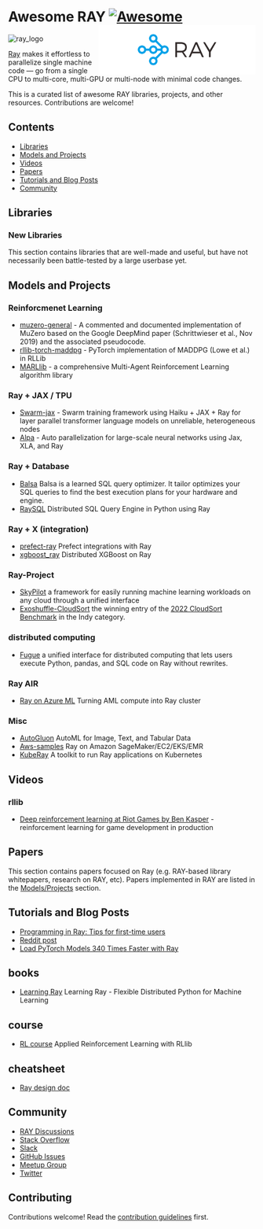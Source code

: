 <!--lint ignore double-link-->
# Awesome RAY [![Awesome](https://awesome.re/badge.svg)](https://awesome.re)[<img src="https://raw.githubusercontent.com/ray-project/ray/master/doc/source/images/ray_header_logo.png" alt="Ray Logo" align="right" height="100">](https://github.com/ray-project/ray/)

![ray_logo](https://user-images.githubusercontent.com/20907377/175792492-a085fc63-3b5f-4804-8215-e9c45cb284aa.gif)

<!--lint ignore double-link-->
[Ray](https://github.com/ray-project/ray/) makes it effortless to parallelize single machine code — go from a single CPU to multi-core, multi-GPU or multi-node with minimal code changes.
<!--lint enable double-link-->

This is a curated list of awesome RAY libraries, projects, and other resources. Contributions are welcome!

## Contents

- [Libraries](#libraries)
- [Models and Projects](#models-and-projects)
- [Videos](#videos)
- [Papers](#papers)
- [Tutorials and Blog Posts](#tutorials-and-blog-posts)
- [Community](#community)

<a name="libraries" />

## Libraries

<a name="new-libraries" />

### New Libraries

This section contains libraries that are well-made and useful, but have not necessarily been battle-tested by a large userbase yet.


<a name="models-and-projects" />

## Models and Projects

### Reinforcmenet Learning

- [muzero-general](https://github.com/werner-duvaud/muzero-general) - A commented and documented implementation of MuZero based on the Google DeepMind paper (Schrittwieser et al., Nov 2019) and the associated pseudocode.
- [rllib-torch-maddpg](https://github.com/Rohan138/rllib-torch-maddpg) - PyTorch implementation of MADDPG (Lowe et al.) in RLLib
- [MARLlib](https://github.com/Replicable-MARL/MARLlib) - a comprehensive Multi-Agent Reinforcement Learning algorithm library

### Ray + JAX / TPU

- [Swarm-jax](https://github.com/kingoflolz/swarm-jax) - Swarm training framework using Haiku + JAX + Ray for layer parallel transformer language models on unreliable, heterogeneous nodes
- [Alpa](https://github.com/alpa-projects/alpa) - Auto parallelization for large-scale neural networks using Jax, XLA, and Ray


### Ray + Database

- [Balsa](https://github.com/balsa-project/balsa#cluster-mode) Balsa is a learned SQL query optimizer. It tailor optimizes your SQL queries to find the best execution plans for your hardware and engine.
- [RaySQL](https://github.com/andygrove/ray-sql) Distributed SQL Query Engine in Python using Ray

### Ray + X (integration)

- [prefect-ray](https://github.com/PrefectHQ/prefect-ray) Prefect integrations with Ray
- [xgboost_ray](https://github.com/ray-project/xgboost_ray) Distributed XGBoost on Ray

### Ray-Project
- [SkyPilot](https://github.com/skypilot-org/skypilot) a framework for easily running machine learning workloads on any cloud through a unified interface
- [Exoshuffle-CloudSort](https://github.com/exoshuffle/cloudsort) the winning entry of the [2022 CloudSort Benchmark](http://sortbenchmark.org/) in the Indy category.

### distributed computing
- [Fugue](https://github.com/fugue-project/fugue) a unified interface for distributed computing that lets users execute Python, pandas, and SQL code on Ray without rewrites.

### Ray AIR
- [Ray on Azure ML](https://github.com/microsoft/ray-on-aml) Turning AML compute into Ray cluster

### Misc
- [AutoGluon](https://github.com/awslabs/autogluon) AutoML for Image, Text, and Tabular Data
- [Aws-samples](https://github.com/aws-samples/aws-samples-for-ray) Ray on Amazon SageMaker/EC2/EKS/EMR
- [KubeRay](https://github.com/ray-project/kuberay) A toolkit to run Ray applications on Kubernetes

<a name="videos" />

## Videos

<a name="papers" />

### rllib 
- [Deep reinforcement learning at Riot Games by Ben Kasper](https://youtu.be/r6ErUh5sjXQ) - reinforcement learning for game development in production



## Papers

This section contains papers focused on Ray (e.g. RAY-based library whitepapers, research on RAY, etc). Papers implemented in RAY are listed in the [Models/Projects](#projects) section.

<!--lint ignore awesome-list-item-->

<!--lint enable awesome-list-item-->

<a name="tutorials-and-blog-posts" />

## Tutorials and Blog Posts


- [Programming in Ray: Tips for first-time users](https://rise.cs.berkeley.edu/blog/ray-tips-for-first-time-users)
- [Reddit post](https://news.ycombinator.com/item?id=27730807) 
- [Load PyTorch Models 340 Times Faster with Ray](https://medium.com/ibm-data-ai/how-to-load-pytorch-models-340-times-faster-with-ray-8be751a6944c)

## books 

- [Learning Ray](https://github.com/maxpumperla/learning_ray) Learning Ray - Flexible Distributed Python for Machine Learning

## course

- [RL course](https://github.com/anyscale/rl-course) Applied Reinforcement Learning with RLlib


## cheatsheet

- [Ray design doc](https://docs.google.com/document/d/167rnnDFIVRhHhK4mznEIemOtj63IOhtIPvSYaPgI4Fg/edit#heading=h.5jeo2fupy3yv)

<a name="community" />

## Community

- [RAY Discussions](https://discuss.ray.io/)
- [Stack Overflow](https://stackoverflow.com/questions/tagged/ray)
- [Slack](https://forms.gle/9TSdDYUgxYs8SA9e8)
- [GitHub Issues](https://github.com/ray-project/ray/issues)
- [Meetup Group](https://www.meetup.com/Bay-Area-Ray-Meetup/)
- [Twitter](https://twitter.com/raydistributed)


## Contributing

Contributions welcome! Read the [contribution guidelines](contributing.md) first.
